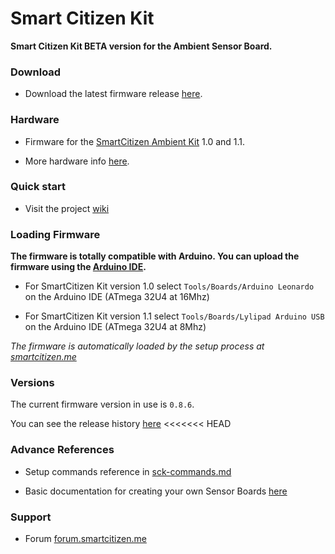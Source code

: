 Smart Citizen Kit
=================

**Smart Citizen Kit BETA version for the Ambient Sensor Board.**

### Download

* Download the latest firmware release [here](https://github.com/fablabbcn/Smart-Citizen-Kit/releases/latest).

### Hardware

* Firmware for the [SmartCitizen Ambient Kit](http://smartcitizen.me/pages/sck) 1.0 and 1.1.

* More hardware info [here](https://github.com/fablabbcn/Smart-Citizen-Kit/wiki/Hardware).

### Quick start

* Visit the project [wiki](https://github.com/fablabbcn/Smart-Citizen-Kit/wiki)

### Loading Firmware

**The firmware is totally compatible with Arduino. You can upload the firmware using the [Arduino IDE](http://arduino.cc/en/main/software).**

* For SmartCitizen Kit version 1.0 select `Tools/Boards/Arduino Leonardo` on the Arduino IDE (ATmega 32U4 at 16Mhz) 

* For SmartCitizen Kit version 1.1 select `Tools/Boards/Lylipad Arduino USB` on the Arduino IDE (ATmega 32U4 at 8Mhz) 

*The firmware is automatically loaded by the setup process at [smartcitizen.me](http://smartcitizen.me])*
### Versions

The current firmware version in use is `0.8.6`.

You can see the release history [here](https://github.com/fablabbcn/Smart-Citizen-Kit/releases)
<<<<<<< HEAD

### Advance References

* Setup commands reference in [sck-commands.md](https://github.com/fablabbcn/Smart-Citizen-Kit/blob/master/sck-commands.md)

* Basic documentation for creating your own Sensor Boards [here](https://github.com/fablabbcn/Smart-Citizen-Kit/wiki/Making-a-Shield)

### Support

* Forum [forum.smartcitizen.me](http://forum.smartcitizen.me)
